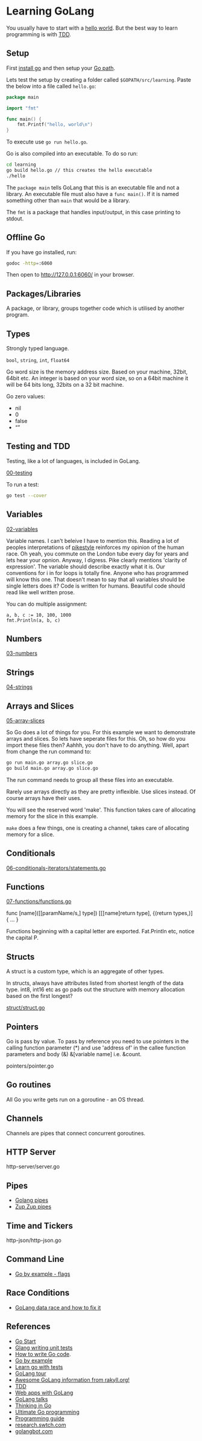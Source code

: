 # Learning GoLang

You usually have to start with a [hello world](/01-hello/hello.go). But the best way to learn programming is with [TDD](/00-testing/first_test.go).

## Setup

First [install go](https://golang.org/doc/install) and then setup your [Go path](https://golang.org/doc/code.html#GOPATH).

Lets test the setup by creating a folder called `$GOPATH/src/learning`. Paste the below into a file called `hello.go`:

```go
package main

import "fmt"

func main() {
	fmt.Printf("hello, world\n")
}
```

To execute use `go run hello.go`.

Go is also compiled into an executable. To do so run:

```bash
cd learning
go build hello.go // this creates the hello executable
./hello
```

The `package main` tells GoLang that this is an executable file and not a library. An executable file must also have a `func main()`. If it is named something other than `main` that would be a library.

The `fmt` is a package that handles input/output, in this case printing to stdout.

## Offline Go

If you have go installed, run:

```bash
godoc -http=:6060
```

Then open to http://127.0.0.1:6060/ in your browser.

## Packages/Libraries

A package, or library, groups together code which is utilised by another program.

## Types

Strongly typed language.

`bool`, `string`, `int`, `float64`

Go word size is the memory address size. Based on your machine, 32bit, 64bit etc. An integer is based on your word size, so on a 64bit machine it will be 64 bits long, 32bits on a 32 bit machine.

Go zero values:

  - nil
  - 0
  - false
  - “”

## Testing and TDD

Testing, like a lot of languages, is included in GoLang.

[00-testing](/00-testing)

To run a test:

```bash
go test --cover
```

## Variables

[02-variables](02-variables/variabls.go)

Variable names. I can't beleive I have to mention this. Reading a lot of peoples interpretations of [pikestyle](http://doc.cat-v.org/bell_labs/pikestyle) reinforces my opinion of the human race. Oh yeah, you commute on the London tube every day for years and lets hear your opnion. Anyway, I digress. Pike clearly mentions 'clarity of expression'. The variable should describe exactly what it is. Our conventions for i in for loops is totally fine. Anyone who has programmed will know this one. That doesn't mean to say that all variables should be single letters does it? Code is written for humans. Beautiful code should read like well written prose.

You can do multiple assignment:

```golang
a, b, c := 10, 100, 1000
fmt.Println(a, b, c)
```

## Numbers

[03-numbers](/03-numbers)

## Strings

[04-strings](/04-strings)

## Arrays and Slices

[05-array-slices](/05-array-slices)

So Go does a lot of things for you. For this example we want to demonstrate arrays and slices. So lets have seperate files for this. Oh, so how do you import these files then? Aahhh, you don't have to do anything. Well, apart from change the run command to:

```bash
go run main.go array.go slice.go
go build main.go array.go slice.go
```

The run command needs to group all these files into an executable.

Rarely use arrays directly as they are pretty inflexible. Use slices instead. Of course arrays have their uses.

You will see the reserved word 'make'. This function takes care of allocating memory for the slice in this example.

`make` does a few things, one is creating a channel, takes care of allocating memory for a slice.

## Conditionals

[06-conditionals-iterators/statements.go](/06-conditionals-iterators)

## Functions

[07-functions/functions.go](/07-functions)

func [name]([[paramName/s,] type]) [[[name]return type], {(return types,)] {
  ...
}

Functions beginning with a capital letter are exported. Fat.Println etc, notice the capital P.

## Structs

A struct is a custom type, which is an aggregate of other types.

In structs, always have attributes listed from shortest length of the data type. int8, int16 etc as go pads out the structure with memory allocation based on the first longest?

[struct/struct.go](struct/struct.go)

## Pointers

Go is pass by value. To pass by reference you need to use pointers in the calling function parameter (*) and use 'address of' in the callee function parameters and body (&) &[variable name] i.e. &count.

pointers/pointer.go

## Go routines

All Go you write gets run on a goroutine - an OS thread.

## Channels

Channels are pipes that connect concurrent goroutines.

## HTTP Server

http-server/server.go

## Pipes

- [Golang pipes](https://golang.org/src/io/pipe.go)
- [Zup Zup pipes](https://zupzup.org/io-pipe-go/)

## Time and Tickers

http-json/http-json.go

## Command Line

- [Go by example - flags](https://gobyexample.com/command-line-flags)

## Race Conditions

- [GoLang data race and how to fix it](https://www.sohamkamani.com/blog/2018/02/18/golang-data-race-and-how-to-fix-it/)

## References

- [Go Start](https://github.com/alco/gostart)
- [Glang writing unit tests](https://blog.alexellis.io/golang-writing-unit-tests/)
- [How to write Go code](https://golang.org/doc/code.html).
- [Go by example](https://gobyexample.com/)
- [Learn go with tests](https://github.com/quii/learn-go-with-tests)
- [GoLang tour](https://tour.golang.org/list)
- [Awesome GoLang information from rakyll.org!](https://rakyll.org/)
- [TDD](https://leanpub.com/golang-tdd/read)
- [Web apps with GoLang](https://astaxie.gitbooks.io/build-web-application-with-golang/en/)
- [GoLang talks](https://talks.golang.org/2012/10things.slide#8)
- [Thinking in Go](https://hackmongo.com/post/thinking-in-go/)
- [Ultimate Go programming](https://www.safaribooksonline.com/videos/ultimate-go-programming/9780134757476/9780134757476-ugpg_02_02_03_02)
- [Programming guide](https://programming.guide/go/three-dots-ellipsis.html)
- [research.swtch.com](https://research.swtch.com/)
- [golangbot.com](https://golangbot.com)